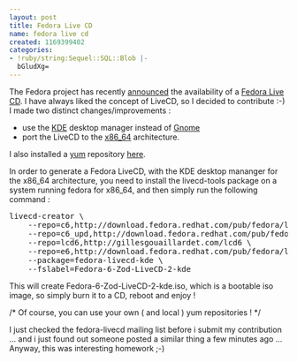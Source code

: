 ```yaml
---
layout: post
title: Fedora Live CD
name: fedora live cd
created: 1169399402
categories:
- !ruby/string:Sequel::SQL::Blob |-
  bGludXg=
---
```

The Fedora project has recently <a href="https://www.redhat.com/archives/fedora-announce-list/2006-December/msg00006.html">announced</a> the availability of a <a href="http://fedoraproject.org/wiki/FedoraLiveCD">Fedora Live CD</a>.
I have always liked the concept of LiveCD, so I decided to contribute :-)<!--break-->
I made two distinct changes/improvements :
- use the <a href="http://www.kde.org">KDE</a> desktop manager instead of <a href="http://www.gnome.org">Gnome</a>
- port the LiveCD to the <a href="http://en.wikipedia.org/wiki/EM64T">x86_64</a> architecture.

I also installed a <a href="http://fedoraproject.org/wiki/Tools/yum">yum</a> repository <a href="http://gillesgouaillardet.com/lcd6">here</a>.

In order to generate a Fedora LiveCD, with the KDE desktop mananger for the x86_64 architecture, you need to install the livecd-tools package on a system running fedora for x86_64, and then simply run the following command :
<pre>
livecd-creator \ 
    --repo=c6,http://download.fedora.redhat.com/pub/fedora/linux/core/6/x86_64/os/ \
    --repo=c6_upd,http://download.fedora.redhat.com/pub/fedora/linux/core/updates/6/x86_64/ \
    --repo=lcd6,http://gillesgouaillardet.com/lcd6 \
    --repo=e6,http://download.fedora.redhat.com/pub/fedora/linux/extras/6/x86_64/ \
    --package=fedora-livecd-kde \
    --fslabel=Fedora-6-Zod-LiveCD-2-kde 
</pre>

This will create Fedora-6-Zod-LiveCD-2-kde.iso, which is a bootable iso image,
so simply burn it to a CD, reboot and enjoy !

/* Of course, you can use your own ( and local ) yum repositories ! */

I just checked the fedora-livecd mailing list before i submit my contribution ... and i just found out someone posted a similar thing a few minutes ago ...
Anyway, this was interesting homework ;-)
